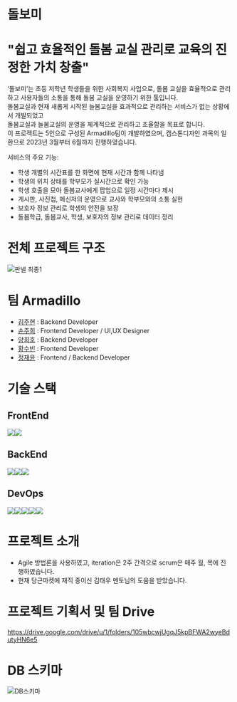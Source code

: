 # 돌보미
# "쉽고 효율적인 돌봄 교실 관리로 교육의 진정한 가치 창출"

‘돌보미’는 초등 저학년 학생들을 위한 사회복지 사업으로, 돌봄 교실을 효율적으로 관리하고 사용자들의 소통을 통해 돌봄 교실을 운영하기 위한 툴입니다.
<br>돌봄교실과 현재 새롭게 시작된 늘봄교실을 효과적으로 관리하는 서비스가 없는 상황에서 개발되었고
<br>돌봄교실과 늘봄교실의 운영을 체계적으로 관리하고 조율함을 목표로 합니다.
<br>이 프로젝트는 5인으로 구성된 Armadillo팀이 개발하였으며, 캡스톤디자인 과목의 일환으로 2023년 3월부터 6월까지 진행하였습니다.

서비스의 주요 기능:
- 학생 개별의 시간표를 한 화면에 현재 시간과 함께 나타냄
- 학생의 위치 상태를 학부모가 실시간으로 확인 가능
- 학생 호출을 모아 돌봄교사에게 팝업으로 일정 시간마다 제시
- 게시판, 사진첩, 메신저의 운영으로 교사와 학부모와의 소통 실현
- 보호자 정보 관리로 학생의 안전을 보장
- 돌봄학급, 돌봄교사, 학생, 보호자의 정보 관리로 데이터 정리


# 전체 프로젝트 구조
![판넬 최종1](https://github.com/ArmadilloCapstone/project/assets/92856612/3b1dd33b-5532-4cfe-bbd6-eb5d161f1714)
 
 
# 팀 Armadillo
- [김주현](https://github.com/cocosome) : Backend Developer
- [손주희](https://github.com/chokchok2400) : Frontend Developer / UI,UX Designer
- [양희호](https://github.com/jamesheeho) : Backend Developer
- [황수빈](https://github.com/Soooobiniya) : Frontend Developer
- [정재윤](https://github.com/slowlytoyou) : Frontend / Backend Developer 


# 기술 스택
## FrontEnd
<img src="https://img.shields.io/badge/React-61DA1B?style=for-the-badge&logo=React&logoColor=black"><img src="https://img.shields.io/badge/Redux-7d4A3C?style=for-the-badge&logo=Redux&logoColor=white">
## BackEnd
<img src="https://img.shields.io/badge/SpringBoot-01DAFB?style=for-the-badge&logo=SpringBoot&logoColor=black"><img src="https://img.shields.io/badge/Mysql-1502B6?style=for-the-badge&logo=Mysql&logoColor=white"><img src="https://img.shields.io/badge/Socket.io-764ABC?style=for-the-badge&logo=Socket.io&logoColor=white">
## DevOps
<img src="https://img.shields.io/badge/Github-31AAFB?style=for-the-badge&logo=Github&logoColor=white"><img src="https://img.shields.io/badge/github actions-61DAFB?style=for-the-badge&logo=githubactions&logoColor=black"><img src="https://img.shields.io/badge/visual studio code-6272A6?style=for-the-badge&logo=visualstudiocode&logoColor=white"><img src="https://img.shields.io/badge/intellij-764A0C?style=for-the-badge&logo=intellijidea&logoColor=white"><img src="https://img.shields.io/badge/google Team Drive-010AFB?style=for-the-badge&logo=googledrive&logoColor=white">


# 프로젝트 소개
- Agile 방법론을 사용하였고, iteration은 2주 간격으로 scrum은 매주 월, 목에 진행하였습니다.
- 현재 당근마켓에 재직 중이신 김태우 멘토님의 도움을 받았습니다.


# 프로젝트 기획서 및 팀 Drive
https://drive.google.com/drive/u/1/folders/105wbcwjUgqJ5kpBFWA2wyeBdutyHN6e5

# DB 스키마
![DB스키마](https://github.com/ArmadilloCapstone/project/assets/48822536/0a41315f-26d4-4b16-bf31-5b6528446363)
